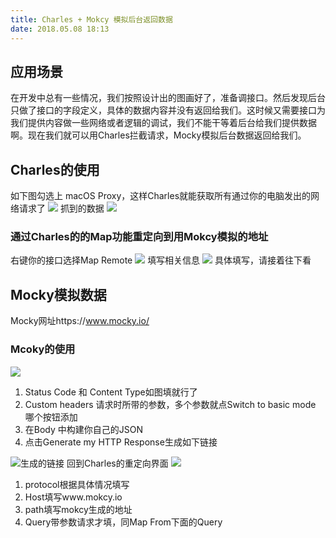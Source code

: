 ```yaml
---
title: Charles + Mokcy 模拟后台返回数据
date: 2018.05.08 18:13
---
```

## 应用场景
在开发中总有一些情况，我们按照设计出的图画好了，准备调接口。然后发现后台只做了接口的字段定义，具体的数据内容并没有返回给我们。这时候又需要接口为我们提供内容做一些网络或者逻辑的调试，我们不能干等着后台给我们提供数据啊。现在我们就可以用Charles拦截请求，Mocky模拟后台数据返回给我们。
## Charles的使用
如下图勾选上 macOS Proxy，这样Charles就能获取所有通过你的电脑发出的网络请求了
![](https://upload-images.jianshu.io/upload_images/2067180-3e1f4d40edff36a6.png?imageMogr2/auto-orient/strip%7CimageView2/2/w/1240)
抓到的数据
![](https://upload-images.jianshu.io/upload_images/2067180-a0f0485191ab92fb.png?imageMogr2/auto-orient/strip%7CimageView2/2/w/1240)
### 通过Charles的的Map功能重定向到用Mokcy模拟的地址
右键你的接口选择Map Remote
![](https://upload-images.jianshu.io/upload_images/2067180-ff77429f01688a41.png?imageMogr2/auto-orient/strip%7CimageView2/2/w/1240)
填写相关信息
![](https://upload-images.jianshu.io/upload_images/2067180-9fbff2c04b897ca7.png?imageMogr2/auto-orient/strip%7CimageView2/2/w/1240)
具体填写，请接着往下看
## Mocky模拟数据
Mocky网址https://www.mocky.io/
### Mcoky的使用
![](https://upload-images.jianshu.io/upload_images/2067180-693eacfb9e4166e4.png?imageMogr2/auto-orient/strip%7CimageView2/2/w/1240)

1. Status Code 和 Content Type如图填就行了
2. Custom headers 请求时所带的参数，多个参数就点Switch to basic mode 哪个按钮添加
3. 在Body 中构建你自己的JSON
4. 点击Generate my HTTP Response生成如下链接

![生成的链接](https://upload-images.jianshu.io/upload_images/2067180-f52c4db6ea2bb9cd.png?imageMogr2/auto-orient/strip%7CimageView2/2/w/1240)
回到Charles的重定向界面
![](https://upload-images.jianshu.io/upload_images/2067180-9fbff2c04b897ca7.png?imageMogr2/auto-orient/strip%7CimageView2/2/w/1240)

1. protocol根据具体情况填写
2. Host填写www.mokcy.io
3. path填写mokcy生成的地址
4. Query带参数请求才填，同Map From下面的Query


